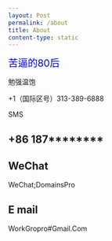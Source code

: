 ```yaml
---
layout: Post
permalink: /about
title: About
content-type: static
---
```


<span style="color: #0000ff; font-size: 20px">苦逼的80后</span>

<p class="rainbow-text">勉强温饱</p>

+1（国际区号）313-389-6888 <p class="rainbow-text-animated">SMS</p>

## +86 187********

## WeChat 
WeChat;DomainsPro

## E mail
WorkGropro#Gmail.Com
